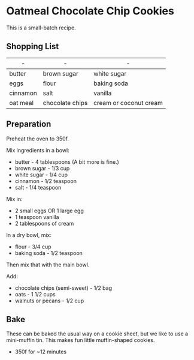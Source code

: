 # Oatmeal Chocolate Chip Cookies

This is a small-batch recipe.

## Shopping List

| *-* | *-* | *-* |
| --- | --- | --- |
| butter | brown sugar | white sugar |
| eggs | flour | baking soda |
| cinnamon | salt | vanilla |
| oat meal | chocolate chips | cream or coconut cream |

## Preparation

Preheat the oven to 350f.

Mix ingredients in a bowl:

* butter - 4 tablespoons (A bit more is fine.)
* brown sugar - 1/3 cup
* white sugar - 1/4 cup
* cinnamon - 1/2 teaspoon
* salt - 1/4 teaspoon

Mix in:

* 2 small eggs OR 1 large egg
* 1 teaspoon vanilla
* 2 tablespoons of cream

In a dry bowl, mix:

* flour - 3/4 cup
* baking soda - 1/2 teaspoon

Then mix that with the main bowl.

Add:

* chocolate chips (semi-sweet) - 1/2 bag
* oats - 1 1/2 cups
* walnuts or pecans - 1/2 cup

## Bake

These can be baked the usual way on a cookie sheet, but we like to use a mini-muffin tin.  This makes fun little muffin-shaped cookies.

* 350f for ~12 minutes
